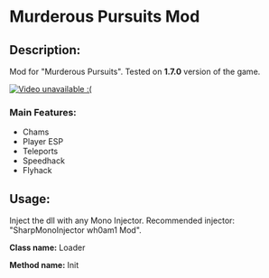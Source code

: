 # Murderous Pursuits Mod

## Description:

Mod for "Murderous Pursuits". Tested on <b>1.7.0</b> version of the game.

[![Video unavailable :(](http://img.youtube.com/vi/WeWN4Axz8Dw/0.jpg)](https://youtu.be/WeWN4Axz8Dw)

### Main Features:
- Chams
- Player ESP
- Teleports
- Speedhack
- Flyhack

## Usage:
Inject the dll with any Mono Injector. Recommended injector: "SharpMonoInjector wh0am1 Mod".

<b>Class name:</b> Loader

<b>Method name:</b> Init
